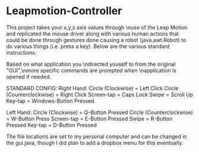 # Leapmotion-Controller

This project takes your x,y,z axis values through \nuse of the Leap Motion and replicated the mouse driver along with various human actions that could be done through gestures done causing a robot (java.awt.Robot) to do various things (i.e. press a key). Below are the various standard instructions. 

Based on what application you \ndirected youself to from the original \"GUI\",\nmore specific commands are prompted when \napplication is opened if needed.

STANDARD CONFIG:
Right Hand:
Circle (Clockwise) = Left Click
Circle (Counterclockwise) = Right Click 
Screen-tap = Caps Lock
Swipe = Scroll Up
Key-tap = Windows-Button Pressed

Left Hand:
Circle (Clockwise) = Q-Button Pressed
Circle (Counterclockwise) = W-Button Press
Screen-tap = E-Button Pressed
Swipe = R-Button Pressed
Key-tap = D-Button Pressed

The file locations are set to my personal computer and can be changed in the gui.java, though I did plan to add a dropbox menu for this eventually.
